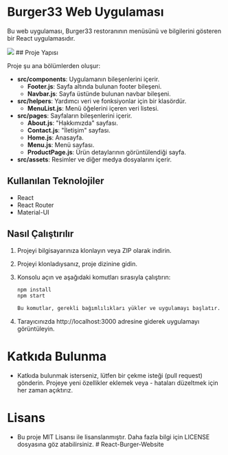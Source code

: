 # Burger33 Web Uygulaması

Bu web uygulaması, Burger33 restoranının menüsünü ve bilgilerini gösteren bir React uygulamasıdır.
 
 <img src="/src/assets/gif1.gif">
## Proje Yapısı

Proje şu ana bölümlerden oluşur:

- **src/components**: Uygulamanın bileşenlerini içerir.
  - **Footer.js**: Sayfa altında bulunan footer bileşeni.
  - **Navbar.js**: Sayfa üstünde bulunan navbar bileşeni.
- **src/helpers**: Yardımcı veri ve fonksiyonlar için bir klasördür.
  - **MenuList.js**: Menü öğelerini içeren veri listesi.
- **src/pages**: Sayfaların bileşenlerini içerir.
  - **About.js**: "Hakkımızda" sayfası.
  - **Contact.js**: "İletişim" sayfası.
  - **Home.js**: Anasayfa.
  - **Menu.js**: Menü sayfası.
  - **ProductPage.js**: Ürün detaylarının görüntülendiği sayfa.
- **src/assets**: Resimler ve diğer medya dosyalarını içerir.

## Kullanılan Teknolojiler

- React
- React Router
- Material-UI

## Nasıl Çalıştırılır

1. Projeyi bilgisayarınıza klonlayın veya ZIP olarak indirin.
2. Projeyi klonladıysanız, proje dizinine gidin.
3. Konsolu açın ve aşağıdaki komutları sırasıyla çalıştırın:

   ```bash
   npm install
   npm start
   
   Bu komutlar, gerekli bağımlılıkları yükler ve uygulamayı başlatır.
4. Tarayıcınızda http://localhost:3000 adresine giderek uygulamayı görüntüleyin.

# Katkıda Bulunma

- Katkıda bulunmak isterseniz, lütfen bir çekme isteği (pull request) gönderin. Projeye yeni özellikler eklemek veya - hataları düzeltmek için her zaman açıktırız.

# Lisans
- Bu proje MIT Lisansı ile lisanslanmıştır. Daha fazla bilgi için LICENSE dosyasına göz atabilirsiniz.
#   R e a c t - B u r g e r - W e b s i t e  
 